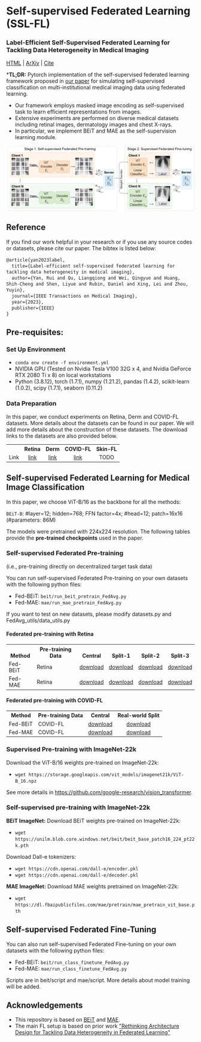Self-supervised Federated Learning (SSL-FL)
===========
### Label-Efficient Self-Supervised Federated Learning for Tackling Data Heterogeneity in Medical Imaging 

[HTML](https://ieeexplore.ieee.org/document/10004993) | [ArXiv](https://arxiv.org/abs/2205.08576) | [Cite](#reference)

***TL;DR:** Pytorch implementation of the self-supervised federated learning framework proposed in [our paper](https://arxiv.org/pdf/2205.08576.pdf) for simulating self-supervised classification on multi-institutional medical imaging data using federated learning.

- Our framework employs masked image encoding as self-supervised task to learn efficient representations from images.
- Extensive experiments are performed on diverse medical datasets including retinal images, dermatology images and chest X-rays.
- In particular, we implement BEiT and MAE as the self-supervision learning module.

<!-- [<img src="figure1.png" width="300px" align="left" />] -->
<img src="figure2.png" width="800px" align="center" />

## Reference
If you find our work helpful in your research or if you use any source codes or datasets, please cite our paper. The bibtex is listed below:

```
@article{yan2023label,
  title={Label-efficient self-supervised federated learning for tackling data heterogeneity in medical imaging},
  author={Yan, Rui and Qu, Liangqiong and Wei, Qingyue and Huang, Shih-Cheng and Shen, Liyue and Rubin, Daniel and Xing, Lei and Zhou, Yuyin},
  journal={IEEE Transactions on Medical Imaging},
  year={2023},
  publisher={IEEE}
}
```

## Pre-requisites:
### Set Up Environment
* ```conda env create -f environment.yml```
* NVIDIA GPU (Tested on Nvidia Tesla V100 32G x 4, and Nvidia GeForce RTX 2080 Ti x 8) on local workstations
* Python (3.8.12), torch (1.7.1), numpy (1.21.2), pandas (1.4.2), scikit-learn (1.0.2), scipy (1.7.1), seaborn (0.11.2)
<!--* then ```pip install torch===1.7.1+cu110 torchvision===0.8.2+cu110 torchaudio===0.7.2 -f https://download.pytorch.org/whl/torch_stable.html```-->

### Data Preparation
In this paper, we conduct experiments on Retina, Derm and COVID-FL datasets. More details about the datasets can be found in our paper.
We will add more details about the construction of these datasets. The download links to the datasets are also provided below.

<table><tbody>
<!-- START TABLE -->
<!-- TABLE HEADER -->
<th valign="bottom"></th>
<th valign="bottom">Retina</th>
<th valign="bottom">Derm</th>
<th valign="bottom">COVID-FL</th>
<th valign="bottom">Skin-FL</th>
<!-- TABLE BODY -->
<tr><td align="left">Link</td>
<td align="center"><a href="https://drive.google.com/file/d/1V5RR_VzfGdHCuI_am6uCohEqvKtjbeDY/view?usp=share_link">link</a></td>
<td align="center"><a href="https://drive.google.com/file/d/1fDEKMyF9rHOMf4pY_q7Ys33uka4Z_kN6/view?usp=share_link">link</a></td>
<td align="center"><a href="https://drive.google.com/file/d/1445S6t1jU0nhmE6HBhqs7p58ZKlt8nNS/view?usp=share_link">link</a></td>
<td align="center">TODO</td>
</tr>
</tbody></table>

<!-- ### Download gdrive for file uploading (optional)
Step1: ```wget https://github.com/prasmussen/gdrive/releases/download/2.1.1/gdrive_2.1.1_linux_386.tar.gz```

Step2: ```tar -xvf gdrive_2.1.1_linux_386.tar.gz```

Step3: ```./gdrive about```

Step4: ```./gdrive upload /home/documents/file_name.zip```

Step5: ```./gdrive list``` -->

## Self-supervised Federated Learning for Medical Image Classification

In this paper, we choose ViT-B/16 as the backbone for all the methods:

`BEiT-B`: #layer=12; hidden=768; FFN factor=4x; #head=12; patch=16x16 (#parameters: 86M)

The models were pretrained with 224x224 resolution. The following tables provide the **pre-trained checkpoints** used in the paper.

### Self-supervised Federated Pre-training
(i.e., pre-training directly on decentralized target task data)

You can run self-supervised Federated Pre-training on your own datasets with the following python files: 
- Fed-BEiT: ```beit/run_beit_pretrain_FedAvg.py```
- Fed-MAE: ```mae/run_mae_pretrain_FedAvg.py```

If you want to test on new datasets, please modify datasets.py and FedAvg_utils/data_utils.py

#### Federated pre-training with Retina
<table><tbody>
<!-- START TABLE -->
<!-- TABLE HEADER -->
<th valign="bottom">Method</th>
<th valign="bottom">Pre-training Data</th>
<th valign="bottom">Central</th>
<th valign="bottom">Split-1</th>
<th valign="bottom">Split-2</th>
<th valign="bottom">Split-3</th>
<!-- TABLE BODY -->
<tr>
<td align="left">Fed-BEiT</td>
<td align="left">Retina</td>
<td align="center"><a href="https://drive.google.com/file/d/1wxmxgbAws9ahrh8BAv7XW5RUZEy9BMbo/view?usp=sharing">download</a></td>
<td align="center"><a href="https://drive.google.com/file/d/1cMRtumZUm9Ftt8AssuKSUoxACkCEmaAg/view?usp=sharing">download</a></td>
<td align="center"><a href="https://drive.google.com/file/d/1x_xdQDHFjEpwCq4AyMflHW8QITP3tvN5/view?usp=sharing">download</a></td>
<td align="center"><a href="https://drive.google.com/file/d/1TPgoyqYK2ZBn4GmOdXX5AlDe8CrgWpx-/view?usp=sharing">download</a></td>
</tr>
<tr>
<td align="left">Fed-MAE</td>
<td align="left">Retina</td>
<td align="center"><a href="https://drive.google.com/file/d/1Sih-9HPISfaR48DplmbvYmtv_xh2V8RJ/view?usp=sharing">download</a></td>
<td align="center"><a href="https://drive.google.com/file/d/18cG2rrweNKc8LS5LBTcUAt9A4om3YWGz/view?usp=sharing">download</a></td>
<td align="center"><a href="https://drive.google.com/file/d/1Rdfm_o5CFWucLKckiOYbBr9UfEfcPaOu/view?usp=sharing">download</a></td>
<td align="center"><a href="https://drive.google.com/file/d/1StZmgbxP0VWNane3K0R8jb8sVm2Xm3H4/view?usp=sharing">download</a></td>
</tr>
</tbody></table>

#### Federated pre-training with COVID-FL
<table><tbody>
<!-- START TABLE -->
<!-- TABLE HEADER -->
<th valign="bottom">Method</th>
<th valign="bottom">Pre-training Data</th>
<th valign="bottom">Central</th>
<th valign="bottom">Real-world Split</th>
<!-- TABLE BODY -->
<tr>
<td align="left">Fed-BEiT</td>
<td align="left">COVID-FL</td>
<td align="center"><a href="https://drive.google.com/file/d/1WI9TnIudIUmIfC6t3OyjPSR0T0LVlg7G/view?usp=sharing">download</a></td>
<td align="center"><a href="https://drive.google.com/file/d/1B7fcORHeUB2rKTUu0vlTXqrcOc-XVub-/view?usp=sharing">download</a></td>
</tr>
<tr>
<td align="left">Fed-MAE</td>
<td align="left">COVID-FL</td>
<td align="center"><a href="https://drive.google.com/file/d/1Ma55OepDzjcGHRYHVg4GahCxH9OY16gm/view?usp=sharing">download</a></td>
<td align="center"><a href="https://drive.google.com/file/d/16FIte4hkp5I9MUztEcgmAA2F02_2Zr1S/view?usp=sharing">download</a></td>
</tr>
</tbody></table>

### Supervised Pre-training with ImageNet-22k
Download the ViT-B/16 weights pre-trained on ImageNet-22k:
- ```wget https://storage.googleapis.com/vit_models/imagenet21k/ViT-B_16.npz```

See more details in https://github.com/google-research/vision_transformer.

### Self-supervised pre-training with ImageNet-22k
**BEiT ImageNet:**
Download BEiT weights pre-trained on ImageNet-22k: 
- ```wget https://unilm.blob.core.windows.net/beit/beit_base_patch16_224_pt22k.pth```

Download Dall-e tokenizers: 
- ```wget https://cdn.openai.com/dall-e/encoder.pkl```
- ```wget https://cdn.openai.com/dall-e/decoder.pkl```

**MAE ImageNet:**
Download MAE weights pretrained on ImageNet-22k:
- ```wget https://dl.fbaipublicfiles.com/mae/pretrain/mae_pretrain_vit_base.pth```

##  Self-supervised Federated Fine-Tuning
You can also run self-supervised Federated Fine-tuning on your own datasets with the following python files: 
- Fed-BEiT: ```beit/run_class_finetune_FedAvg.py```
- Fed-MAE: ```mae/run_class_finetune_FedAvg.py```

Scripts are in beit/script and mae/script. More details about model training will be added.


## Acknowledgements
* This repository is based on [BEiT](https://github.com/microsoft/unilm/tree/master/beit) and [MAE](https://github.com/facebookresearch/mae).
* The main FL setup is based on prior work ["Rethinking Architecture Design for Tackling Data Heterogeneity in Federated Learning"](https://github.com/Liangqiong/ViT-FL-main)
